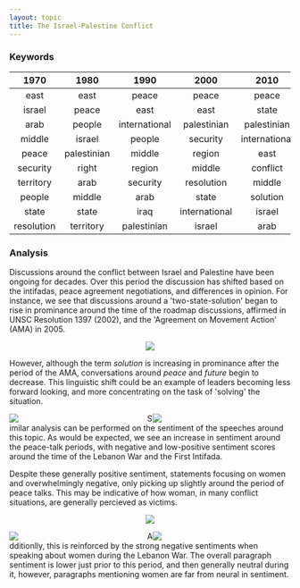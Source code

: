 ```yaml
---
layout: topic
title: The Israel-Palestine Conflict
---
```


### Keywords

|   1970   |   1980   |   1990   |   2000   |   2010   |   2015   |
|:---------:|:----------:|:----------:|:----------:|:----------:|:----------:|
|east|east|peace|peace|peace|state|
|israel|peace|east|east|state|syria|
|arab|people|international|palestinian|palestinian|international|
|middle|israel|people|security|international|conflict|
|peace|palestinian|middle|region|east|peace|
|security|right|region|middle|conflict|solution|
|territory|arab|security|resolution|middle|palestinian|
|people|middle|arab|state|solution|middle|
|state|state|iraq|international|israel|east|
|resolution|territory|palestinian|israel|arab|people|

### Analysis

Discussions around the conflict between Israel and Palestine have been ongoing for decades. Over this period the discussion has shifted based on the intifadas, peace agreement negotiations, and differences in opinion. For instance, we see that discussions around a 'two-state-solution' began to rise in prominance around the time of the roadmap discussions, affirmed in UNSC Resolution 1397 (2002), and the 'Agreement on Movement Action' (AMA) in 2005.

<p align="center">
<img src="../../data/topics/two_state_solution_topic_5_lineplot.svg">
</p>

However, although the term *solution* is increasing in prominance after the period of the AMA, conversations around *peace* and *future* begin to decrease. This linguistic shift could be an example of leaders becoming less forward looking, and more concentrating on the task of 'solving' the situation.

<div class="container">
    <div style="float:left;width:49%">
	    <img src="../../data/topics/peace_solution_topic_5_lineplot.svg">
    </div>
    <div style="float:right;width:49%">
        <img src="../../data/topics/future_topic_5_lineplot.svg">
    </div>
</div>

Similar analysis can be performed on the sentiment of the speeches around this topic. As would be expected, we see an increase in sentiment around the peace-talk periods, with negative and low-positive sentiment scores around the time of the Lebanon War and the First Intifada.

Despite these generally positive sentiment, statements focusing on women and overwhelmingly negative, only picking up slightly around the period of peace talks. This may be indicative of how woman, in many conflict situations, are generally percieved as victims.

<p align="center">
<img src="../../data/topics/woman_topic_5_lineplot.svg">
</p>

<div class="container">
    <div style="float:left;width:49%">
	    <img src="../../data/sentiment/top_topic_5_bar_chart.svg">
    </div>
    <div style="float:right;width:49%">
	    <img src="../../data/sentiment/topic_5_woman_bar_chart.svg">
    </div>
</div>

Additionlly, this is reinforced by the strong negative sentiments when speaking about women during the Lebanon War. The overall paragraph sentiment is lower just prior to this period, and then generally neutral during it, however, paragraphs mentioning women are far from neural in sentiment.